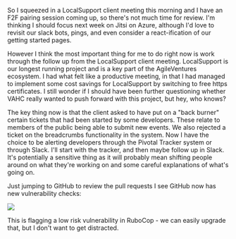 So I squeezed in a LocalSupport client meeting this morning and I have an F2F pairing session coming up, so there's not much time for review.  I'm thinking I should focus next week on Jitsi on Azure, although I'd love to revisit our slack bots, pings, and even consider a react-ification of our getting started pages.

However I think the most important thing for me to do right now is work through the follow up from the LocalSupport client meeting.  LocalSupport is our longest running project and is a key part of the AgileVentures ecosystem.  I had what felt like  a productive meeting, in that I had managed to implement some cost savings for LocalSupport by switching to free https certificates.  I still wonder if I should have been further questioning whether VAHC really wanted to push forward with this project, but hey, who knows?

The key thing now is that the client asked to have put on a "back burner" certain tickets that had been started by some developers.  These relate to members of the public being able to submit new events.  We also rejected a ticket on the breadcrumbs functionality in the system.  Now I have the choice to be alerting developers through the Pivotal Tracker system or through Slack.  I'll start with the tracker, and then maybe follow up in Slack.  It's potentially a sensitive thing as it will probably mean shifting people around on what they're working on and some careful explanations of what's going on.

Just jumping to GitHub to review the pull requests I see GitHub now has new vulnerability checks:

![](https://dl.dropbox.com/s/81z7w7hkh3tacb3/Screenshot%202017-11-17%2010.49.35.png)

This is flagging a low risk vulnerability in RuboCop - we can easily upgrade that, but I don't want to get distracted.
